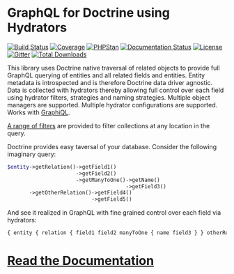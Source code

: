 GraphQL for Doctrine using Hydrators
====================================

[![Build Status](https://travis-ci.org/API-Skeletons/zf-doctrine-graphql.svg)](https://travis-ci.org/API-Skeletons/zf-doctrine-graphql)
[![Coverage](https://coveralls.io/repos/github/API-Skeletons/zf-doctrine-graphql/badge.svg?branch=master&124)](https://coveralls.io/repos/github/API-Skeletons/zf-doctrine-graphql/badge.svg?branch=master&124)
[![PHPStan](https://img.shields.io/badge/PHPStan-enabled-brightgreen.svg?style=flat)](https://github.com/phpstan/phpstan)
[![Documentation Status](https://readthedocs.org/projects/zf-doctrine-graphql/badge/?version=latest)](http://graphql.apiskeletons.com/en/latest/?badge=latest)
[![License](https://poser.pugx.org/api-skeletons/zf-doctrine-graphql/license)](https://packagist.org/packages/api-skeletons/zf-doctrine-graphql)
[![Gitter](https://badges.gitter.im/api-skeletons/open-source.svg)](https://gitter.im/api-skeletons/open-source)
[![Total Downloads](https://poser.pugx.org/api-skeletons/zf-doctrine-graphql/downloads)](https://packagist.org/packages/api-skeletons/zf-doctrine-graphql)

This library uses Doctrine native traversal of related objects to provide full GraphQL
querying of entities and all related fields and entities.
Entity metadata is introspected and is therefore Doctrine data driver agnostic.
Data is collected with hydrators thereby
allowing full control over each field using hydrator filters, strategies and naming strategies.
Multiple object managers are supported. Multiple hydrator configurations are supported.
Works with [GraphiQL](https://github.com/graphql/graphiql).

[A range of filters](http://graphql.apiskeletons.com/en/latest/queries.html)
are provided to filter collections at any location in the query.

Doctrine provides easy taversal of your database.  Consider the following imaginary query:
```php
$entity->getRelation()->getField1()
                      ->getField2()
                      ->getManyToOne()->getName()
                                      ->getField3()
       ->getOtherRelation()->getField4()
                           ->getField5()
```

And see it realized in GraphQL with fine grained control over each field via hydrators:

```js
{ entity { relation { field1 field2 manyToOne { name field3 } } otherRelation { field4 field5 } } }
```


[Read the Documentation](http://graphql.apiskeletons.com)
==========================================================
